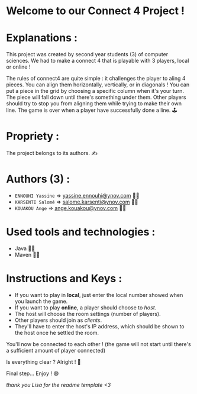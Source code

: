 # Welcome to our Connect 4 Project !


# Explanations :

This project was created by second year students (3) of computer sciences. We had to make a connect 4 that is playable with 3 players, local or online !

The rules of connect4 are quite simple : it challenges the player to aling 4 pieces. You can align them horizontally, vertically, or in diagonals ! You can put a piece in the grid by choosing a specific column when it's your turn. The piece will fall down until there's something under them.  Other players should try to stop you from aligning them while trying to make their own line. The game is over when a player have successfully done a line. 🕹️


# Propriety : 

The project belongs to its authors. ✍️ 


# Authors (3) :

- `ENNOUHI Yassine` => yassine.ennouhi@ynov.com 👨‍🎓
- `KARSENTI Salomé` => salome.karsenti@ynov.com 👩‍🎓
- `KOUAKOU Ange` => ange.kouakou@ynov.com 👨‍🎓


# Used tools and technologies :

- Java 👨‍💻
- Maven 👨‍💻

# Instructions and Keys : 

- If you want to play in **local**, just enter the local number showed when you launch the game.
- If you want to play **online**, a player should choose to *host*. 
- The host will choose the room settings (number of players).
- Other players should join as *clients*.
- They'll have to enter the host's IP address, which should be shown to the host once he settled the room.

You'll now be connected to each other ! (the game will not start until there's a sufficient amount of player connected)

Is everything clear ? Alright ! 🎉

Final step... Enjoy ! 😄

*thank you Lisa for the readme template <3*